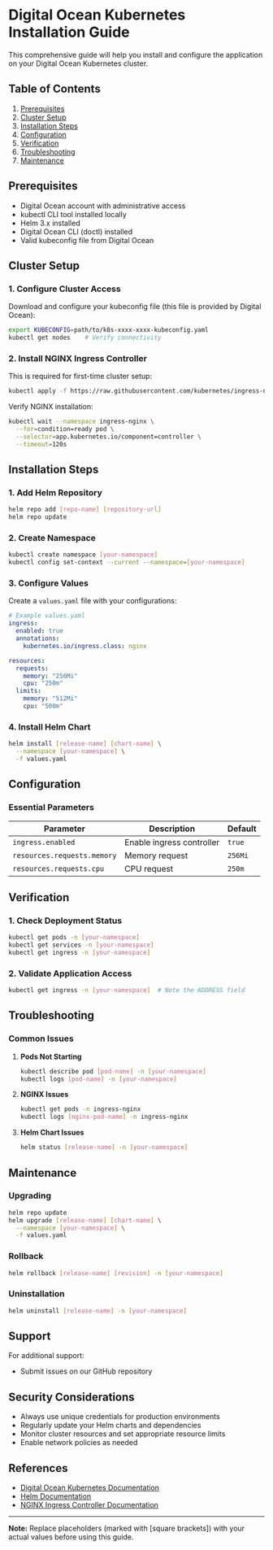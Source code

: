 # Digital Ocean Kubernetes Installation Guide

This comprehensive guide will help you install and configure the application on your Digital Ocean Kubernetes cluster.

## Table of Contents

1. [Prerequisites](#prerequisites)
2. [Cluster Setup](#cluster-setup)
3. [Installation Steps](#installation-steps)
4. [Configuration](#configuration)
5. [Verification](#verification)
6. [Troubleshooting](#troubleshooting)
7. [Maintenance](#maintenance)

## Prerequisites

- Digital Ocean account with administrative access
- kubectl CLI tool installed locally
- Helm 3.x installed
- Digital Ocean CLI (doctl) installed
- Valid kubeconfig file from Digital Ocean

## Cluster Setup

### 1. Configure Cluster Access

Download and configure your kubeconfig file (this file is provided by Digital Ocean):

```bash
export KUBECONFIG=path/to/k8s-xxxx-xxxx-kubeconfig.yaml
kubectl get nodes    # Verify connectivity
```

### 2. Install NGINX Ingress Controller

This is required for first-time cluster setup:

```bash
kubectl apply -f https://raw.githubusercontent.com/kubernetes/ingress-nginx/controller-v1.8.2/deploy/static/provider/do/deploy.yaml
```

Verify NGINX installation:

```bash
kubectl wait --namespace ingress-nginx \
  --for=condition=ready pod \
  --selector=app.kubernetes.io/component=controller \
  --timeout=120s
```

## Installation Steps

### 1. Add Helm Repository

```bash
helm repo add [repo-name] [repository-url]
helm repo update
```

### 2. Create Namespace

```bash
kubectl create namespace [your-namespace]
kubectl config set-context --current --namespace=[your-namespace]
```

### 3. Configure Values

Create a `values.yaml` file with your configurations:

```yaml
# Example values.yaml
ingress:
  enabled: true
  annotations:
    kubernetes.io/ingress.class: nginx

resources:
  requests:
    memory: "256Mi"
    cpu: "250m"
  limits:
    memory: "512Mi"
    cpu: "500m"
```

### 4. Install Helm Chart

```bash
helm install [release-name] [chart-name] \
  --namespace [your-namespace] \
  -f values.yaml
```

## Configuration

### Essential Parameters

| Parameter | Description | Default |
|-----------|-------------|---------|
| `ingress.enabled` | Enable ingress controller | `true` |
| `resources.requests.memory` | Memory request | `256Mi` |
| `resources.requests.cpu` | CPU request | `250m` |

## Verification

### 1. Check Deployment Status

```bash
kubectl get pods -n [your-namespace]
kubectl get services -n [your-namespace]
kubectl get ingress -n [your-namespace]
```

### 2. Validate Application Access

```bash
kubectl get ingress -n [your-namespace]  # Note the ADDRESS field
```

## Troubleshooting

### Common Issues

1. **Pods Not Starting**
   ```bash
   kubectl describe pod [pod-name] -n [your-namespace]
   kubectl logs [pod-name] -n [your-namespace]
   ```

2. **NGINX Issues**
   ```bash
   kubectl get pods -n ingress-nginx
   kubectl logs [nginx-pod-name] -n ingress-nginx
   ```

3. **Helm Chart Issues**
   ```bash
   helm status [release-name] -n [your-namespace]
   ```

## Maintenance

### Upgrading

```bash
helm repo update
helm upgrade [release-name] [chart-name] \
  --namespace [your-namespace] \
  -f values.yaml
```

### Rollback

```bash
helm rollback [release-name] [revision] -n [your-namespace]
```

### Uninstallation

```bash
helm uninstall [release-name] -n [your-namespace]
```

## Support

For additional support:
- Submit issues on our GitHub repository

## Security Considerations

- Always use unique credentials for production environments
- Regularly update your Helm charts and dependencies
- Monitor cluster resources and set appropriate resource limits
- Enable network policies as needed

## References

- [Digital Ocean Kubernetes Documentation](https://www.digitalocean.com/docs/kubernetes/)
- [Helm Documentation](https://helm.sh/docs/)
- [NGINX Ingress Controller Documentation](https://kubernetes.github.io/ingress-nginx/)

---

**Note:** Replace placeholders (marked with [square brackets]) with your actual values before using this guide.